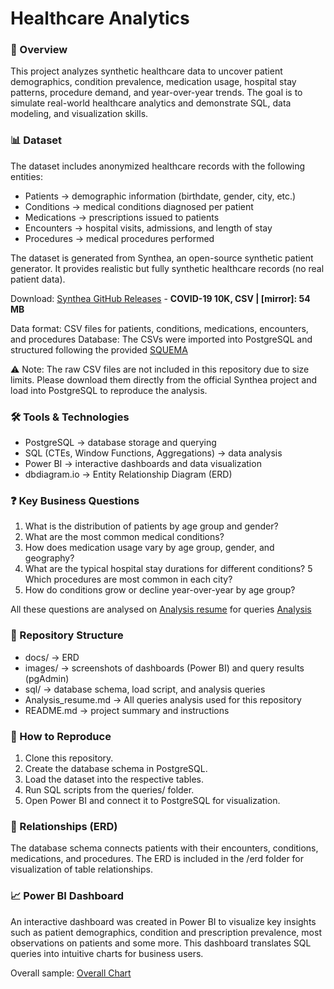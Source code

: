 # Healthcare Analytics
### 📌 Overview
This project analyzes synthetic healthcare data to uncover patient demographics, condition prevalence, medication usage, hospital stay patterns, procedure demand, and year-over-year trends. The goal is to simulate real-world healthcare analytics and demonstrate SQL, data modeling, and visualization skills.

### 📊 Dataset
The dataset includes anonymized healthcare records with the following entities:
- Patients → demographic information (birthdate, gender, city, etc.)
- Conditions → medical conditions diagnosed per patient
- Medications → prescriptions issued to patients
- Encounters → hospital visits, admissions, and length of stay
- Procedures → medical procedures performed

The dataset is generated from Synthea, an open-source synthetic patient generator. It provides realistic but fully synthetic healthcare records (no real patient data).

Download: [Synthea GitHub Releases](https://synthea.mitre.org/downloads) - **COVID-19 10K, CSV | [mirror]: 54 MB**

Data format: CSV files for patients, conditions, medications, encounters, and procedures
Database: The CSVs were imported into PostgreSQL and structured following the provided [SQUEMA](sql/SCHEMA.sql)

⚠️ Note: The raw CSV files are not included in this repository due to size limits. Please download them directly from the official Synthea project and load into PostgreSQL to reproduce the analysis.

### 🛠️ Tools & Technologies
- PostgreSQL → database storage and querying
- SQL (CTEs, Window Functions, Aggregations) → data analysis
- Power BI → interactive dashboards and data visualization
- dbdiagram.io → Entity Relationship Diagram (ERD)

### ❓ Key Business Questions
1. What is the distribution of patients by age group and gender?
2. What are the most common medical conditions?
3. How does medication usage vary by age group, gender, and geography?
4. What are the typical hospital stay durations for different conditions?
5 Which procedures are most common in each city?
6. How do conditions grow or decline year-over-year by age group?

All these questions are analysed on [Analysis resume](Analysis_resume.md)
for queries [Analysis](sql/Analysis.sql)

### 📂 Repository Structure
- docs/                  → ERD
- images/                → screenshots of dashboards (Power BI) and query results (pgAdmin)
- sql/                   → database schema, load script, and analysis queries
- Analysis_resume.md     → All queries analysis used for this repository
- README.md              → project summary and instructions  

### 🔄 How to Reproduce
1. Clone this repository.
2. Create the database schema in PostgreSQL.
3. Load the dataset into the respective tables.
4. Run SQL scripts from the queries/ folder.
5. Open Power BI and connect it to PostgreSQL for visualization.

### 🔗 Relationships (ERD)
The database schema connects patients with their encounters, conditions, medications, and procedures. The ERD is included in the /erd folder for visualization of table relationships.

### 📈 Power BI Dashboard
An interactive dashboard was created in Power BI to visualize key insights such as patient demographics, condition and prescription prevalence, most observations on patients and some more. This dashboard translates SQL queries into intuitive charts for business users.

Overall sample: [Overall Chart](images/overall_dashboard.png)
